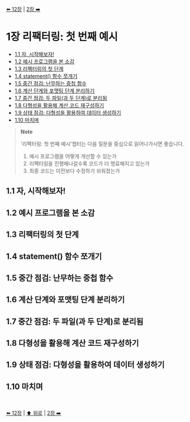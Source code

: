 [⬅️ 12장](https://github.com/read-with-us/refactoring/tree/main/ch12) | [2장 ➡️](https://github.com/read-with-us/refactoring/tree/main/ch02)

# 1장 리팩터링: 첫 번째 예시

- [1.1 자, 시작해보자!](#11-자-시작해보자)
- [1.2 예시 프로그램을 본 소감](#12-예시-프로그램을-본-소감)
- [1.3 리팩터링의 첫 단계](#13-리팩터링의-첫-단계)
- [1.4 statement() 함수 쪼개기](#14-statement-함수-쪼개기)
- [1.5 중간 점검: 난무하는 중첩 함수](#15-중간-점검-난무하는-중첩-함수)
- [1.6 계산 단계와 포맷팅 단계 분리하기](#16-계산-단계와-포맷팅-단계-분리하기)
- [1.7 중간 점검: 두 파일(과 두 단계)로 분리됨](#17-중간-점검-두-파일과-두-단계로-분리됨)
- [1.8 다형성을 활용해 계산 코드 재구성하기](#18-다형성을-활용해-계산-코드-재구성하기)
- [1.9 상태 점검: 다형성을 활용하여 데이터 생성하기](#19-상태-점검-다형성을-활용하여-데이터-생성하기)
- [1.10 마치며](#110-마치며)

> **Note**
>
> '리팩터링: 첫 번째 예시'챕터는 다음 질문을 중심으로 읽어나가시면 좋습니다.
>
> 1. 예시 프로그램을 어떻게 개선할 수 있는가
> 2. 리팩터링을 진행해나갈수록 코드가 더 명료해지고 있는가
> 3. 최종 코드는 이전보다 수정하기 쉬워졌는가

## 1.1 자, 시작해보자!

## 1.2 예시 프로그램을 본 소감

## 1.3 리팩터링의 첫 단계

## 1.4 statement() 함수 쪼개기

## 1.5 중간 점검: 난무하는 중첩 함수

## 1.6 계산 단계와 포맷팅 단계 분리하기

## 1.7 중간 점검: 두 파일(과 두 단계)로 분리됨

## 1.8 다형성을 활용해 계산 코드 재구성하기

## 1.9 상태 점검: 다형성을 활용하여 데이터 생성하기

## 1.10 마치며

<br>

[⬅️ 12장](https://github.com/read-with-us/refactoring/tree/main/ch12) | [⬆️ 위로](#1장-리팩터링-첫-번째-예시) | [2장 ➡️](https://github.com/read-with-us/refactoring/tree/main/ch02)
